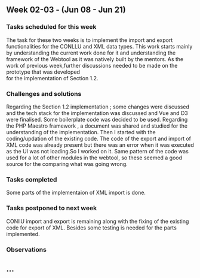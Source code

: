 ## Week 02-03 - (Jun 08 - Jun 21)

### Tasks scheduled for this week
The task for these two weeks is to implement the import and export functionalities for the CONLLU and XML data types. This work starts mainly by understanding the current work done for it and understanding the 
framework of the Webtool as it was natively built by the mentors.  As the work of previous week,further discussions needed to be made on the prototype that was developed  
for the implementation of Section 1.2. 

### Challenges and solutions
 
 Regarding the Section 1.2 implementation ; some changes were discussed and the tech stack for the implementation was discussed and Vue and D3 were finalised. Some boilerplate 
 code was decided to be used. Regarding the PHP Maestro framework , a document was shared and studied for the understanding of the implementation. Then I started with the
 coding/updation of the existing code. The code of the export and import of XML code was already present but there was an error when it was executed as the UI was not loading.So I
 worked on it. Same pattern of the code was used for a lot of other modules in the webtool, so these seemed a good source for the comparing what was going wrong.
 
### Tasks completed

Some parts of the implementaion of XML import is done.


### Tasks postponed to next week

CONllU import and export is remaining along with the fixing of the existing code for export of XML.
Besides some testing is needed for the parts implemented. 

### Observations

...
---

